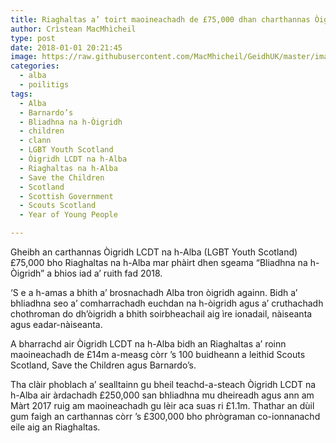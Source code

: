 ```yaml
---
title: Riaghaltas a’ toirt maoineachadh de £75,000 dhan charthannas Òigridh LCDT na h-Alba
author: Crìstean MacMhìcheil
type: post
date: 2018-01-01 20:21:45
image: https://raw.githubusercontent.com/MacMhicheil/GeidhUK/master/images/2018-01-01-riaghaltas-a-toirt-maoineachadh-de-75000-dhan-charthannas-oigridh-lcdt-na-h-alba.jpg
categories:
  - alba
  - poilitigs
tags:
  - Alba
  - Barnardo’s
  - Bliadhna na h-Òigridh
  - children
  - clann
  - LGBT Youth Scotland
  - Òigridh LCDT na h-Alba
  - Riaghaltas na h-Alba
  - Save the Children
  - Scotland
  - Scottish Government
  - Scouts Scotland
  - Year of Young People

---
```

Gheibh an carthannas Òigridh LCDT na h-Alba (LGBT Youth Scotland) £75,000 bho Riaghaltas na h-Alba mar phàirt dhen sgeama “Bliadhna na h-Òigridh” a bhios iad a’ ruith fad 2018.

<!--more-->

‘S e a h-amas a bhith a’ brosnachadh Alba tron òigridh againn. Bidh a’ bhliadhna seo a’ comharrachadh euchdan na h-òigridh agus a’ cruthachadh chothroman do dh’òigridh a bhith soirbheachail aig ìre ionadail, nàiseanta agus eadar-nàiseanta.

A bharrachd air Òigridh LCDT na h-Alba bidh an Riaghaltas a’ roinn maoineachadh de £14m a-measg còrr ’s 100 buidheann a leithid Scouts Scotland, Save the Children agus Barnardo’s.

Tha clàir phoblach a’ sealltainn gu bheil teachd-a-steach Òigridh LCDT na h-Alba air àrdachadh £250,000 san bhliadhna mu dheireadh agus ann am Màrt 2017 ruig am maoineachadh gu lèir aca suas ri £1.1m. Thathar an dùil gum faigh an carthannas còrr ’s £300,000 bho phrògraman co-ionnanachd eile aig an Riaghaltas.
